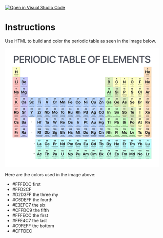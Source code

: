 [![Open in Visual Studio Code](https://classroom.github.com/assets/open-in-vscode-c66648af7eb3fe8bc4f294546bfd86ef473780cde1dea487d3c4ff354943c9ae.svg)](https://classroom.github.com/online_ide?assignment_repo_id=8434807&assignment_repo_type=AssignmentRepo)
# Instructions

Use HTML to build and color the periodic table as seen in the image below.

![image info](./periodic-table.png)

Here are the colors used in the image above:

- #FFFECC    first
- #FFD2CF
- #D2D3FF  the three my
- #C6DEFF    the fourth
- #E3EFC7     the six
- #CFFDC9    the fifth
- #FFFECC     the first
- #FFE4C7     the last
- #C9FEFF    the bottom
- #CFFDEC       